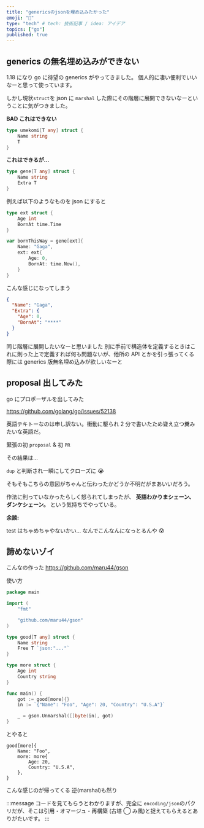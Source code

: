 ```yaml
---
title: "genericsのjsonを埋め込みたかった"
emoji: "🦖"
type: "tech" # tech: 技術記事 / idea: アイデア
topics: ["go"]
published: true
---
```


## generics の無名埋め込みができない

1.18 になり go に待望の generics がやってきました。
個人的に凄い便利でいいなーと思って使っています。

しかし現状`struct`を json に `marshal` した際にその階層に展開できないなーということに気がつきました。

**BAD これはできない**

```go:bad.go
type umekomi[T any] struct {
    Name string
    T
}
```

**これはできるが...**

```go
type gene[T any] struct {
    Name string
    Extra T
}
```

例えば以下のようなものを json にすると

```go:sample.go
type ext struct {
    Age int
    BornAt time.Time
}

var bornThisWay = gene[ext]{
    Name: "Gaga",
    ext: ext{
        Age: 0,
        BornAt: time.Now(),
    }
}
```

こんな感じになってしまう

```json
{
  "Name": "Gaga",
  "Extra": {
    "Age": 0,
    "BornAt": "****"
  }
}
```

同じ階層に展開したいなーと思いました
別に手前で構造体を定義するときはこれに則った上で定義すれば何も問題ないが、他所の API とかを引っ張ってくる際には generics 版無名埋め込みが欲しいなーと

## proposal 出してみた

go にプロポーザルを出してみた

https://github.com/golang/go/issues/52138

英語テキトーなのは申し訳ない。衝動に駆られ 2 分で書いたため聳え立つ糞みたいな英語だ。

緊張の初 `proposal` & 初 `PR`

その結果は...

`dup` と判断され一瞬にしてクローズに 😭

そもそもこちらの意図がちゃんと伝わったかどうか不明だがまあいいだろう。

作法に則っていなかったらしく怒られてしまったが、 **英語わかりまシェーン、ダンケシェーン。** という気持ちでやっている。

**余談:**

test はちゃめちゃやないかい...
なんでこんなんになっとるんや 😰

## 諦めないゾイ

こんなの作った
https://github.com/maru44/gson

使い方

```go
package main

import (
    "fmt"

    "github.com/maru44/gson"
)

type good[T any] struct {
    Name string
    Free T `json:"..."`
}

type more struct {
    Age int
    Country string
}

func main() {
    got := good[more]{}
    in := `{"Name": "Foo", "Age": 20, "Country": "U.S.A"}`

    _ = gson.Unmarshal([]byte(in), got)
}

```

とやると

```
good[more]{
    Name: "Foo",
    more: more{
        Age: 20,
        Country: "U.S.A",
    },
}
```

こんな感じのが帰ってくる
逆(marshal)も然り

:::message
コードを見てもらうとわかりますが、完全に `encoding/json`のパクリだが、そこは引用・オマージュ・再構築 (古塔 ◯ み風)と捉えてもらえるとありがたいです。
:::
